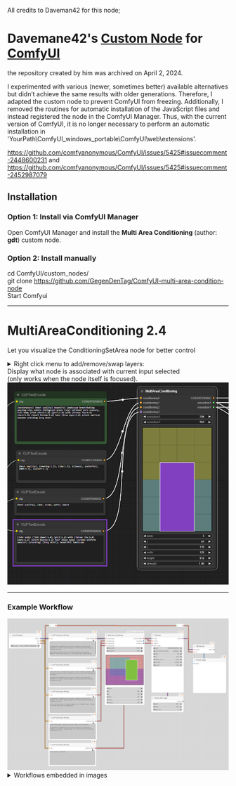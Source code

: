 All credits to Daveman42 for this node; 
# Davemane42's [Custom Node](https://github.com/Davemane42/ComfyUI_Dave_CustomNode) for [ComfyUI](https://github.com/comfyanonymous/ComfyUI) 
the repository created by him was archived on April 2, 2024.

I experimented with various (newer, sometimes better) available alternatives but didn’t achieve the same results with older generations. Therefore, I adapted the custom node to prevent ComfyUI from freezing. Additionally, I removed the routines for automatic installation of the JavaScript files and instead registered the node in the ComfyUI Manager.
Thus, with the current version of ComfyUI, it is no longer necessary to perform an automatic installation in 'YourPath\ComfyUI_windows_portable\ComfyUI\web\extensions'.

https://github.com/comfyanonymous/ComfyUI/issues/5425#issuecomment-2448600231 
and
https://github.com/comfyanonymous/ComfyUI/issues/5425#issuecomment-2452987079

## Installation

### Option 1: Install via ComfyUI Manager
Open ComfyUI Manager and install the **Multi Area Conditioning** (author: **gdt**) custom node.

### Option 2: Install manually
cd ComfyUI/custom_nodes/<br />
git clone https://github.com/GegenDenTag/ComfyUI-multi-area-condition-node<br />
Start Comfyui

___
# MultiAreaConditioning 2.4  

Let you visualize the ConditioningSetArea node for better control  
<details close="close">
    <summary>Right click menu to add/remove/swap layers:</summary>
    <img src="./images/RightClickMenu.png">
</details>
Display what node is associated with current input selected<br />
(only works when the node itself is focused). 

<img src="./images/MultiAreaConditioning_node.png" width="608px">

___
### Example Workflow 

<img src="./images/Screenshot 2024-09-15 221005.png" width="608px">

<details>
    <summary>Workflows embedded in images</summary>
    <img src="./images/ComfyUI_01303_.png" alt="human walker, giant, bear(avatar)" width="608px"/>
    <img src="./images/ComfyUI_01304_.png" alt="human walker, giant, bear(avatar)" width="608px"/>
    <img src="./images/ComfyUI_01305_.png" alt="human walker, giant, bear(avatar)" width="608px"/>
    <img src="./images/ComfyUI_01306_.png" alt="human walker, giant, bear(avatar)" width="608px"/>
</details>

